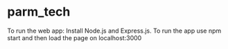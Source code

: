 # parm_tech

To run the web app: 
Install Node.js and Express.js. 
To run the app use npm start and then load the page on localhost:3000
